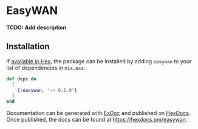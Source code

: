# EasyWAN

**TODO: Add description**

## Installation

If [available in Hex](https://hex.pm/docs/publish), the package can be installed
by adding `easywan` to your list of dependencies in `mix.exs`:

```elixir
def deps do
  [
    {:easywan, "~> 0.1.0"}
  ]
end
```

Documentation can be generated with [ExDoc](https://github.com/elixir-lang/ex_doc)
and published on [HexDocs](https://hexdocs.pm). Once published, the docs can
be found at <https://hexdocs.pm/easywan>.

